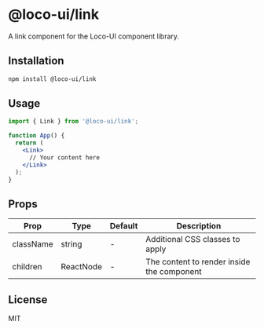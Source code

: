 # @loco-ui/link

A link component for the Loco-UI component library.

## Installation

```bash
npm install @loco-ui/link
```

## Usage

```jsx
import { Link } from '@loco-ui/link';

function App() {
  return (
    <Link>
      // Your content here
    </Link>
  );
}
```

## Props

| Prop | Type | Default | Description |
|------|------|---------|-------------|
| className | string | - | Additional CSS classes to apply |
| children | ReactNode | - | The content to render inside the component |

## License

MIT

